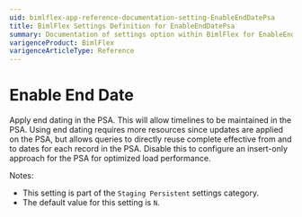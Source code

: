 ```yaml
---
uid: bimlflex-app-reference-documentation-setting-EnableEndDatePsa
title: BimlFlex Settings Definition for EnableEndDatePsa
summary: Documentation of settings option within BimlFlex for EnableEndDatePsa
varigenceProduct: BimlFlex
varigenceArticleType: Reference
---
```


# Enable End Date

Apply end dating in the PSA. This will allow timelines to be maintained in the PSA. Using end dating requires more resources since updates are applied on the PSA, but allows queries to directly reuse complete effective from and to dates for each record in the PSA. Disable this to configure an insert-only approach for the PSA for optimized load performance.

Notes:
* This setting is part of the `Staging Persistent` settings category.
* The default value for this setting is `N`.